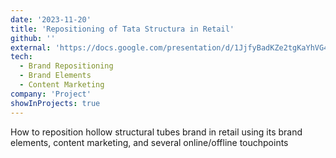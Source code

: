 ```yaml
---
date: '2023-11-20'
title: 'Repositioning of Tata Structura in Retail'
github: ''
external: 'https://docs.google.com/presentation/d/1JjfyBadKZe2tgKaYhVG4DMDqIAtVOFSaxZpkZAkbGfk/edit?usp=sharing'
tech:
  - Brand Repositioning
  - Brand Elements
  - Content Marketing
company: 'Project'
showInProjects: true
---
```


How to reposition hollow structural tubes brand in retail using its brand elements, content marketing, and several online/offline touchpoints

